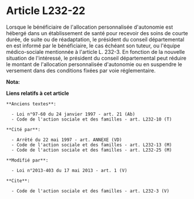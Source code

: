 # Article L232-22

Lorsque le bénéficiaire de l'allocation personnalisée d'autonomie est hébergé dans un établissement de santé pour recevoir
des soins de courte durée, de suite ou de réadaptation, le président du conseil départemental en est informé par le
bénéficiaire, le cas échéant son tuteur, ou l'équipe médico-sociale mentionnée à l'article L. 232-3. En fonction de la
nouvelle situation de l'intéressé, le président du conseil départemental peut réduire le montant de l'allocation
personnalisée d'autonomie ou en suspendre le versement dans des conditions fixées par voie réglementaire.

**Nota:**



**Liens relatifs à cet article**

	**Anciens textes**:

	  - Loi n°97-60 du 24 janvier 1997 - art. 21 (Ab)
	  - Code de l'action sociale et des familles - art. L232-10 (T)

	**Cité par**:

	  - Arrêté du 22 mai 1997 - art. ANNEXE (VD)
	  - Code de l'action sociale et des familles - art. L232-13 (M)
	  - Code de l'action sociale et des familles - art. L232-25 (M)

	**Modifié par**:

	  - Loi n°2013-403 du 17 mai 2013 - art. 1 (V)

	**Cite**:

	  - Code de l'action sociale et des familles - art. L232-3 (V)

